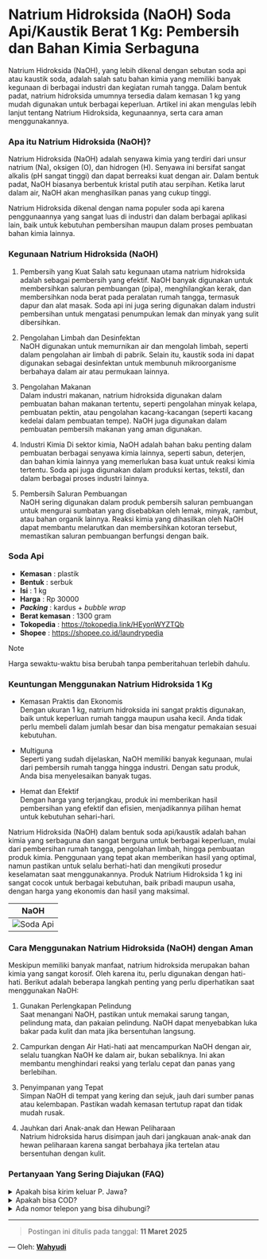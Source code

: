 # Natrium Hidroksida (NaOH) Soda Api/Kaustik Berat 1 Kg: Pembersih dan Bahan Kimia Serbaguna

Natrium Hidroksida (NaOH), yang lebih dikenal dengan sebutan soda api atau kaustik soda, adalah salah satu bahan kimia yang memiliki banyak kegunaan di berbagai industri dan kegiatan rumah tangga. Dalam bentuk padat, natrium hidroksida umumnya tersedia dalam kemasan 1 kg yang mudah digunakan untuk berbagai keperluan. Artikel ini akan mengulas lebih lanjut tentang Natrium Hidroksida, kegunaannya, serta cara aman menggunakannya.

### Apa itu Natrium Hidroksida (NaOH)?

Natrium Hidroksida (NaOH) adalah senyawa kimia yang terdiri dari unsur natrium (Na), oksigen (O), dan hidrogen (H). Senyawa ini bersifat sangat alkalis (pH sangat tinggi) dan dapat berreaksi kuat dengan air. Dalam bentuk padat, NaOH biasanya berbentuk kristal putih atau serpihan. Ketika larut dalam air, NaOH akan menghasilkan panas yang cukup tinggi.

Natrium Hidroksida dikenal dengan nama populer soda api karena penggunaannya yang sangat luas di industri dan dalam berbagai aplikasi lain, baik untuk kebutuhan pembersihan maupun dalam proses pembuatan bahan kimia lainnya.

### Kegunaan Natrium Hidroksida (NaOH)

1. Pembersih yang Kuat
Salah satu kegunaan utama natrium hidroksida adalah sebagai pembersih yang efektif. NaOH banyak digunakan untuk membersihkan saluran pembuangan (pipa), menghilangkan kerak, dan membersihkan noda berat pada peralatan rumah tangga, termasuk dapur dan alat masak. Soda api ini juga sering digunakan dalam industri pembersihan untuk mengatasi penumpukan lemak dan minyak yang sulit dibersihkan.

2. Pengolahan Limbah dan Desinfektan  
NaOH digunakan untuk memurnikan air dan mengolah limbah, seperti dalam pengolahan air limbah di pabrik. Selain itu, kaustik soda ini dapat digunakan sebagai desinfektan untuk membunuh mikroorganisme berbahaya dalam air atau permukaan lainnya.

3. Pengolahan Makanan  
Dalam industri makanan, natrium hidroksida digunakan dalam pembuatan bahan makanan tertentu, seperti pengolahan minyak kelapa, pembuatan pektin, atau pengolahan kacang-kacangan (seperti kacang kedelai dalam pembuatan tempe). NaOH juga digunakan dalam pembuatan pembersih makanan yang aman digunakan.

4. Industri Kimia
Di sektor kimia, NaOH adalah bahan baku penting dalam pembuatan berbagai senyawa kimia lainnya, seperti sabun, deterjen, dan bahan kimia lainnya yang memerlukan basa kuat untuk reaksi kimia tertentu. Soda api juga digunakan dalam produksi kertas, tekstil, dan dalam berbagai proses industri lainnya.

5. Pembersih Saluran Pembuangan  
NaOH sering digunakan dalam produk pembersih saluran pembuangan untuk mengurai sumbatan yang disebabkan oleh lemak, minyak, rambut, atau bahan organik lainnya. Reaksi kimia yang dihasilkan oleh NaOH dapat membantu melarutkan dan membersihkan kotoran tersebut, memastikan saluran pembuangan berfungsi dengan baik.

### Soda Api
- **Kemasan** : plastik
- **Bentuk** : serbuk
- **Isi** : 1 kg
- **Harga** : Rp 30000
- **_Packing_** : kardus + _bubble wrap_
- **Berat kemasan** : 1300 gram
- **Tokopedia** : https://tokopedia.link/HEyonWYZTQb
- **Shopee** : https://shopee.co.id/laundrypedia
  
> [!NOTE]
> Harga sewaktu-waktu bisa berubah tanpa pemberitahuan terlebih dahulu.

### Keuntungan Menggunakan Natrium Hidroksida 1 Kg

- Kemasan Praktis dan Ekonomis  
Dengan ukuran 1 kg, natrium hidroksida ini sangat praktis digunakan, baik untuk keperluan rumah tangga maupun usaha kecil. Anda tidak perlu membeli dalam jumlah besar dan bisa mengatur pemakaian sesuai kebutuhan.

- Multiguna  
Seperti yang sudah dijelaskan, NaOH memiliki banyak kegunaan, mulai dari pembersih rumah tangga hingga industri. Dengan satu produk, Anda bisa menyelesaikan banyak tugas.

- Hemat dan Efektif  
Dengan harga yang terjangkau, produk ini memberikan hasil pembersihan yang efektif dan efisien, menjadikannya pilihan hemat untuk kebutuhan sehari-hari.

Natrium Hidroksida (NaOH) dalam bentuk soda api/kaustik adalah bahan kimia yang serbaguna dan sangat berguna untuk berbagai keperluan, mulai dari pembersihan rumah tangga, pengolahan limbah, hingga pembuatan produk kimia. Penggunaan yang tepat akan memberikan hasil yang optimal, namun pastikan untuk selalu berhati-hati dan mengikuti prosedur keselamatan saat menggunakannya. Produk Natrium Hidroksida 1 kg ini sangat cocok untuk berbagai kebutuhan, baik pribadi maupun usaha, dengan harga yang ekonomis dan hasil yang maksimal.


| NaOH | 
| ------------- | 
| ![Soda Api](https://qph.cf2.quoracdn.net/main-qimg-1d5069fb1fc3af8c8675c0aad1068c7e)  | 

### Cara Menggunakan Natrium Hidroksida (NaOH) dengan Aman

Meskipun memiliki banyak manfaat, natrium hidroksida merupakan bahan kimia yang sangat korosif. Oleh karena itu, perlu digunakan dengan hati-hati. Berikut adalah beberapa langkah penting yang perlu diperhatikan saat menggunakan NaOH:

1. Gunakan Perlengkapan Pelindung  
Saat menangani NaOH, pastikan untuk memakai sarung tangan, pelindung mata, dan pakaian pelindung. NaOH dapat menyebabkan luka bakar pada kulit dan mata jika bersentuhan langsung.

2. Campurkan dengan Air Hati-hati
aat mencampurkan NaOH dengan air, selalu tuangkan NaOH ke dalam air, bukan sebaliknya. Ini akan membantu menghindari reaksi yang terlalu cepat dan panas yang berlebihan.

3. Penyimpanan yang Tepat  
Simpan NaOH di tempat yang kering dan sejuk, jauh dari sumber panas atau kelembapan. Pastikan wadah kemasan tertutup rapat dan tidak mudah rusak.

4. Jauhkan dari Anak-anak dan Hewan Peliharaan  
Natrium hidroksida harus disimpan jauh dari jangkauan anak-anak dan hewan peliharaan karena sangat berbahaya jika tertelan atau bersentuhan dengan kulit.


### Pertanyaan Yang Sering Diajukan (FAQ)
<details>
<summary>Apakah bisa kirim keluar P. Jawa?</summary>
Bisa bang, tapi harus dicek dahulu ekspedisinya 
</details>
<details>
<summary>Apakah bisa COD?</summary>
COD hanya ongkos kirim. Anda bisa COD barang+ongkir melalui marketplace
</details>
<details>
<summary>Ada nomor telepon yang bisa dihubungi?</summary>
Silahkan Whatsapp ke nomor [085773009666](https://wa.me/6285773009666)
</details>

---
> Postingan ini ditulis pada tanggal: **11 Maret 2025**

— Oleh: [**Wahyudi**](/blog/author/wahyudi.html)
